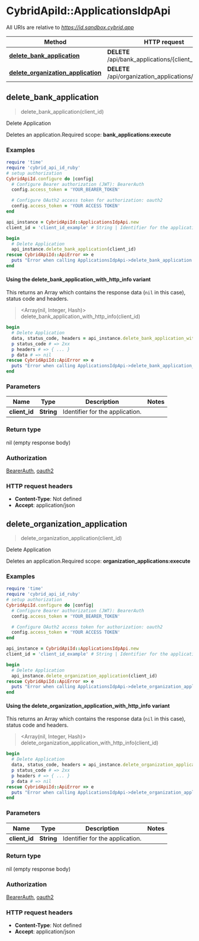# CybridApiId::ApplicationsIdpApi

All URIs are relative to *https://id.sandbox.cybrid.app*

| Method | HTTP request | Description |
| ------ | ------------ | ----------- |
| [**delete_bank_application**](ApplicationsIdpApi.md#delete_bank_application) | **DELETE** /api/bank_applications/{client_id} | Delete Application |
| [**delete_organization_application**](ApplicationsIdpApi.md#delete_organization_application) | **DELETE** /api/organization_applications/{client_id} | Delete Application |


## delete_bank_application

> delete_bank_application(client_id)

Delete Application

Deletes an application.Required scope: **bank_applications:execute**

### Examples

```ruby
require 'time'
require 'cybrid_api_id_ruby'
# setup authorization
CybridApiId.configure do |config|
  # Configure Bearer authorization (JWT): BearerAuth
  config.access_token = 'YOUR_BEARER_TOKEN'

  # Configure OAuth2 access token for authorization: oauth2
  config.access_token = 'YOUR ACCESS TOKEN'
end

api_instance = CybridApiId::ApplicationsIdpApi.new
client_id = 'client_id_example' # String | Identifier for the application.

begin
  # Delete Application
  api_instance.delete_bank_application(client_id)
rescue CybridApiId::ApiError => e
  puts "Error when calling ApplicationsIdpApi->delete_bank_application: #{e}"
end
```

#### Using the delete_bank_application_with_http_info variant

This returns an Array which contains the response data (`nil` in this case), status code and headers.

> <Array(nil, Integer, Hash)> delete_bank_application_with_http_info(client_id)

```ruby
begin
  # Delete Application
  data, status_code, headers = api_instance.delete_bank_application_with_http_info(client_id)
  p status_code # => 2xx
  p headers # => { ... }
  p data # => nil
rescue CybridApiId::ApiError => e
  puts "Error when calling ApplicationsIdpApi->delete_bank_application_with_http_info: #{e}"
end
```

### Parameters

| Name | Type | Description | Notes |
| ---- | ---- | ----------- | ----- |
| **client_id** | **String** | Identifier for the application. |  |

### Return type

nil (empty response body)

### Authorization

[BearerAuth](../README.md#BearerAuth), [oauth2](../README.md#oauth2)

### HTTP request headers

- **Content-Type**: Not defined
- **Accept**: application/json


## delete_organization_application

> delete_organization_application(client_id)

Delete Application

Deletes an application.Required scope: **organization_applications:execute**

### Examples

```ruby
require 'time'
require 'cybrid_api_id_ruby'
# setup authorization
CybridApiId.configure do |config|
  # Configure Bearer authorization (JWT): BearerAuth
  config.access_token = 'YOUR_BEARER_TOKEN'

  # Configure OAuth2 access token for authorization: oauth2
  config.access_token = 'YOUR ACCESS TOKEN'
end

api_instance = CybridApiId::ApplicationsIdpApi.new
client_id = 'client_id_example' # String | Identifier for the application.

begin
  # Delete Application
  api_instance.delete_organization_application(client_id)
rescue CybridApiId::ApiError => e
  puts "Error when calling ApplicationsIdpApi->delete_organization_application: #{e}"
end
```

#### Using the delete_organization_application_with_http_info variant

This returns an Array which contains the response data (`nil` in this case), status code and headers.

> <Array(nil, Integer, Hash)> delete_organization_application_with_http_info(client_id)

```ruby
begin
  # Delete Application
  data, status_code, headers = api_instance.delete_organization_application_with_http_info(client_id)
  p status_code # => 2xx
  p headers # => { ... }
  p data # => nil
rescue CybridApiId::ApiError => e
  puts "Error when calling ApplicationsIdpApi->delete_organization_application_with_http_info: #{e}"
end
```

### Parameters

| Name | Type | Description | Notes |
| ---- | ---- | ----------- | ----- |
| **client_id** | **String** | Identifier for the application. |  |

### Return type

nil (empty response body)

### Authorization

[BearerAuth](../README.md#BearerAuth), [oauth2](../README.md#oauth2)

### HTTP request headers

- **Content-Type**: Not defined
- **Accept**: application/json

